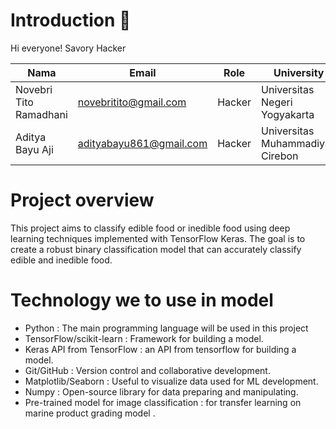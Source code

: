 # Introduction 👋

Hi everyone! Savory Hacker

| Nama | Email | Role | University | LinkedIn |
| ---      | ---       | ---       | ---       | ---       |
| Novebri Tito Ramadhani | novebritito@gmail.com | Hacker | Universitas Negeri Yogyakarta | [![text](https://img.shields.io/badge/LinkedIn-0077B5?style=for-the-badge&logo=linkedin&logoColor=white)](https://www.linkedin.com/in/novebri-tito-ramadhani/) |
| Aditya Bayu Aji | adityabayu861@gmail.com | Hacker | Universitas Muhammadiyah Cirebon | [![text](https://img.shields.io/badge/LinkedIn-0077B5?style=for-the-badge&logo=linkedin&logoColor=white)](https://www.linkedin.com/in/iniadittt/) |

# Project overview

This project aims to classify edible food or inedible food using deep learning techniques implemented with TensorFlow Keras. The goal is to create a robust binary classification model that can accurately classify edible and inedible food.

# Technology we to use in model
- Python : The main programming language will be used in this project 
- TensorFlow/scikit-learn : Framework for building a model.
- Keras API from TensorFlow : an API from tensorflow for building a model.
- Git/GitHub : Version control and collaborative development.
- Matplotlib/Seaborn : Useful to visualize data used for ML development.
- Numpy :  Open-source library for data preparing and manipulating.
- Pre-trained model for image classification : for transfer learning on marine product grading model .
